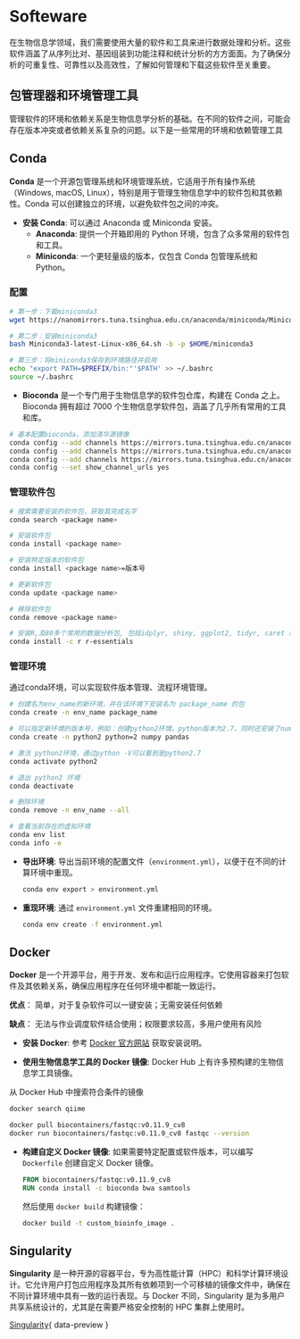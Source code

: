 # Softeware

在生物信息学领域，我们需要使用大量的软件和工具来进行数据处理和分析。这些软件涵盖了从序列比对、基因组装到功能注释和统计分析的方方面面。为了确保分析的可重复性、可靠性以及高效性，了解如何管理和下载这些软件至关重要。

## 包管理器和环境管理工具

管理软件的环境和依赖关系是生物信息学分析的基础。在不同的软件之间，可能会存在版本冲突或者依赖关系复杂的问题。以下是一些常用的环境和依赖管理工具

## Conda

**Conda** 是一个开源包管理系统和环境管理系统，它适用于所有操作系统（Windows, macOS, Linux），特别是用于管理生物信息学中的软件包和其依赖性。Conda 可以创建独立的环境，以避免软件包之间的冲突。

- **安装 Conda**: 可以通过 Anaconda 或 Miniconda 安装。
  - **Anaconda**: 提供一个开箱即用的 Python 环境，包含了众多常用的软件包和工具。
  - **Miniconda**: 一个更轻量级的版本，仅包含 Conda 包管理系统和 Python。

### 配置

```bash
# 第一步：下载miniconda3 
wget https://nanomirrors.tuna.tsinghua.edu.cn/anaconda/miniconda/Miniconda3-latest-Linux-$(uname -m).sh 

# 第二步：安装miniconda3 
bash Miniconda3-latest-Linux-x86_64.sh -b -p $HOME/miniconda3 

# 第三步：将miniconda3保存到环境路径并启用 
echo "export PATH=$PREFIX/bin:"'$PATH' >> ~/.bashrc 
source ~/.bashrc 
```

- **Bioconda** 是一个专门用于生物信息学的软件包仓库，构建在 Conda 之上。Bioconda 拥有超过 7000 个生物信息学软件包，涵盖了几乎所有常用的工具和库。	

```bash
# 基本配置bioconda，添加清华源镜像 
conda config --add channels https://mirrors.tuna.tsinghua.edu.cn/anaconda/pkgs/free 
conda config --add channels https://mirrors.tuna.tsinghua.edu.cn/anaconda/cloud/conda-forge 
conda config --add channels https://mirrors.tuna.tsinghua.edu.cn/anaconda/cloud/bioconda 
conda config --set show_channel_urls yes
```

### 管理软件包

```bash
# 搜索需要安装的软件包，获取其完成名字
conda search <package name>

# 安装软件包
conda install <package name> 

# 安装特定版本的软件包
conda install <package name>=版本号

# 更新软件包
conda update <package name>

# 移除软件包
conda remove <package name>

# 安装R,及80多个常用的数据分析包, 包括idplyr, shiny, ggplot2, tidyr, caret 和 nnet
conda install -c r r-essentials
```

### 管理环境

通过conda环境，可以实现软件版本管理、流程环境管理。

```sh
# 创建名为env_name的新环境，并在该环境下安装名为 package_name 的包
conda create -n env_name package_name

# 可以指定新环境的版本号，例如：创建python2环境，python版本为2.7，同时还安装了numpy pandas包
conda create -n python2 python=2 numpy pandas

# 激活 python2环境，通过python -V可以看到是python2.7
conda activate python2

# 退出 python2 环境
conda deactivate

# 删除环境
conda remove -n env_name --all

# 查看当前存在的虚拟环境
conda env list
conda info -e
```

- **导出环境**: 导出当前环境的配置文件（`environment.yml`），以便于在不同的计算环境中重现。

  ```bash
  conda env export > environment.yml
  ```

- **重现环境**: 通过 `environment.yml` 文件重建相同的环境。

  ```bash
  conda env create -f environment.yml
  ```

## Docker

**Docker** 是一个开源平台，用于开发、发布和运行应用程序。它使用容器来打包软件及其依赖关系，确保应用程序在任何环境中都能一致运行。

**优点**： 简单，对于复杂软件可以一键安装；无需安装任何依赖

**缺点**： 无法与作业调度软件结合使用；权限要求较高，多用户使用有风险

- **安装 Docker**: 参考 [Docker 官方网站](https://www.docker.com/) 获取安装说明。

- **使用生物信息学工具的 Docker 镜像**: Docker Hub 上有许多预构建的生物信息学工具镜像。

从 Docker Hub 中搜索符合条件的镜像

```sh
docker search qiime
```

  ```bash
  docker pull biocontainers/fastqc:v0.11.9_cv8
  docker run biocontainers/fastqc:v0.11.9_cv8 fastqc --version
  ```

- **构建自定义 Docker 镜像**: 如果需要特定配置或软件版本，可以编写 `Dockerfile` 创建自定义 Docker 镜像。

  ```Dockerfile
  FROM biocontainers/fastqc:v0.11.9_cv8
  RUN conda install -c bioconda bwa samtools
  ```

  然后使用 `docker build` 构建镜像：

  ```bash
  docker build -t custom_bioinfo_image .
  ```

## Singularity

**Singularity** 是一种开源的容器平台，专为高性能计算（HPC）和科学计算环境设计。它允许用户打包应用程序及其所有依赖项到一个可移植的镜像文件中，确保在不同计算环境中具有一致的运行表现。与 Docker 不同，Singularity 是为多用户共享系统设计的，尤其是在需要严格安全控制的 HPC 集群上使用时。

[Singularity](http://127.0.0.1:8000/Software/#singularity){ data-preview }
